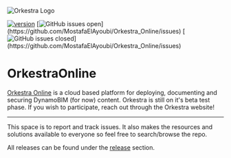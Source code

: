 ![Orkestra Logo](https://datashapes.files.wordpress.com/2020/04/orkestrafull_beta.png?w=2000)

[![version](https://img.shields.io/badge/version-0.1.7-blue.svg)](https://semver.org) [![GitHub issues open](https://img.shields.io/github/issues/MostafaElAyoubi/Orkestra_Online.svg?)](https://github.com/MostafaElAyoubi/Orkestra_Online/issues) [![GitHub issues closed](https://img.shields.io/github/issues-closed/MostafaElAyoubi/Orkestra_Online.svg?)](https://github.com/MostafaElAyoubi/Orkestra_Online/issues)

# OrkestraOnline
[Orkestra Online](https://www.orkestra.online) is a cloud based platform for deploying, documenting and securing DynamoBIM (for now) content.
Orkestra is still on it's beta test phase. If you wish to participate, reach out through the Orkestra website!

***

This space is to report and track issues. It also makes the resources and solutions available to everyone so feel free to search/browse the repo.

All releases can be found under the [release](https://github.com/MostafaElAyoubi/Orkestra_Online/releases) section.

